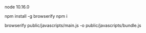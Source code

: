node 10.16.0

npm install -g browserify
npm i

browserify public/javascripts/main.js -o public/javascripts/bundle.js